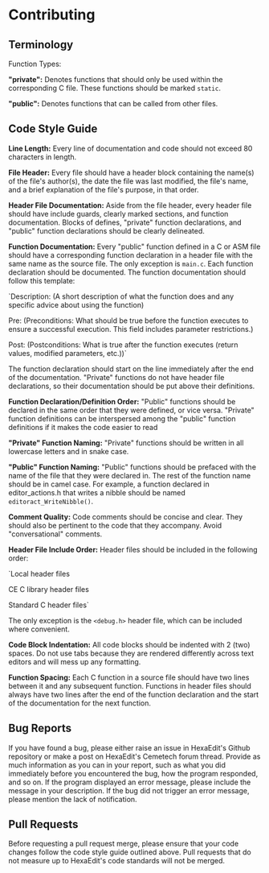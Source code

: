 # Contributing

## Terminology

Function Types:

**"private":** Denotes functions that should only be used within the corresponding C file. These functions should be marked `static`.

**"public":** Denotes functions that can be called from other files.


## Code Style Guide

**Line Length:** Every line of documentation and code should not exceed 80 characters in length.

**File Header:** Every file should have a header block containing the name(s) of the file's author(s), the date the file was last modified, the file's name, and a brief explanation of the file's purpose, in that order.

**Header File Documentation:** Aside from the file header, every header file should have include guards, clearly marked sections, and function documentation. Blocks of defines, "private" function declarations, and "public" function declarations should be clearly delineated.

**Function Documentation:** Every "public" function defined in a C or ASM file should have a corresponding function declaration in a header file with the same name as the source file. The only exception is `main.c`. Each function declaration should be documented. The function documentation should follow this template:

`Description: (A short description of what the function does and any specific advice about using the function)

Pre:          (Preconditions: What should be true before the function executes to ensure a successful execution. This field includes parameter restrictions.)

Post:          (Postconditions: What is true after the function executes (return values, modified parameters, etc.))`

The function declaration should start on the line immediately after the end of the documentation. "Private" functions do not have header file declarations, so their documentation should be put above their definitions.

**Function Declaration/Definition Order:** "Public" functions should be declared in the same order that they were defined, or vice versa. "Private" function definitions can be interspersed among the "public" function definitions if it makes the code easier to read

**"Private" Function Naming:** "Private" functions should be written in all lowercase letters and in snake case.

**"Public" Function Naming:** "Public" functions should be prefaced with the name of the file that they were declared in. The rest of the function name should be in camel case. For example, a function declared in editor_actions.h that writes a nibble should be named `editoract_WriteNibble()`.

**Comment Quality:** Code comments should be concise and clear. They should also be pertinent to the code that they accompany. Avoid "conversational" comments.

**Header File Include Order:** Header files should be included in the following order:

`Local header files

CE C library header files

Standard C header files`

The only exception is the `<debug.h>` header file, which can be included where convenient.

**Code Block Indentation:** All code blocks should be indented with 2 (two) spaces. Do not use tabs because they are rendered differently across text editors and will mess up any formatting.

**Function Spacing:** Each C function in a source file should have two lines between it and any subsequent function. Functions in header files should always have two lines after the end of the function declaration and the start of the documentation for the next function.

## Bug Reports

If you have found a bug, please either raise an issue in HexaEdit's Github repository or make a post on HexaEdit's Cemetech forum thread. Provide as much information as you can in your report, such as what you did immediately before you encountered the bug, how the program responded, and so on. If the program displayed an error message, please include the message in your description. If the bug did not trigger an error message, please mention the lack of notification.

## Pull Requests

Before requesting a pull request merge, please ensure that your code changes follow the code style guide outlined above. Pull requests that do not measure up to HexaEdit's code standards will not be merged.

